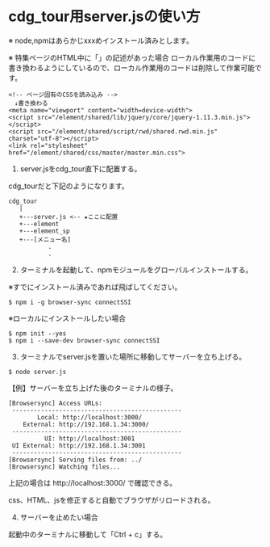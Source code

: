 # cdg_tour用server.jsの使い方
※ node,npmはあらかじxxxめインストール済みとします。

※ 特集ページのHTML中に「<!-- ページ固有のCSSを読み込み -->」の記述があった場合
ローカル作業用のコードに書き換わるようにしているので、ローカル作業用のコードは削除して作業可能です。

```
<!-- ページ固有のCSSを読み込み -->
　↓書き換わる
<meta name="viewport" content="width=device-width">
<script src="/element/shared/lib/jquery/core/jquery-1.11.3.min.js"></script>
<script src="/element/shared/script/rwd/shared.rwd.min.js" charset="utf-8"></script>
<link rel="stylesheet" href="/element/shared/css/master/master.min.css">
```

1) server.jsをcdg_tour直下に配置する。

cdg_tourだと下記のようになります。
```
cdg_tour
   |
   +---server.js <-- ★ここに配置
   +---element
   +---element_sp
   +---[メニュー名]
           .
           .
```

2) ターミナルを起動して、npmモジュールをグローバルインストールする。

※すでにインストール済みであれば飛ばしてください。
```
$ npm i -g browser-sync connectSSI
```
※ローカルにインストールしたい場合
```
$ npm init --yes
$ npm i --save-dev browser-sync connectSSI
```

3) ターミナルでserver.jsを置いた場所に移動してサーバーを立ち上げる。
```
$ node server.js
```
【例】サーバーを立ち上げた後のターミナルの様子。
```
[Browsersync] Access URLs:
 -----------------------------------------------
        Local: http://localhost:3000/
    External: http://192.168.1.34:3000/
 -----------------------------------------------
          UI: http://localhost:3001
 UI External: http://192.168.1.34:3001
 -----------------------------------------------
[Browsersync] Serving files from: ../
[Browsersync] Watching files...
```
上記の場合は http://localhost:3000/ で確認できる。

css、HTML、jsを修正すると自動でブラウザがリロードされる。

4) サーバーを止めたい場合

起動中のターミナルに移動して「Ctrl + c」する。

